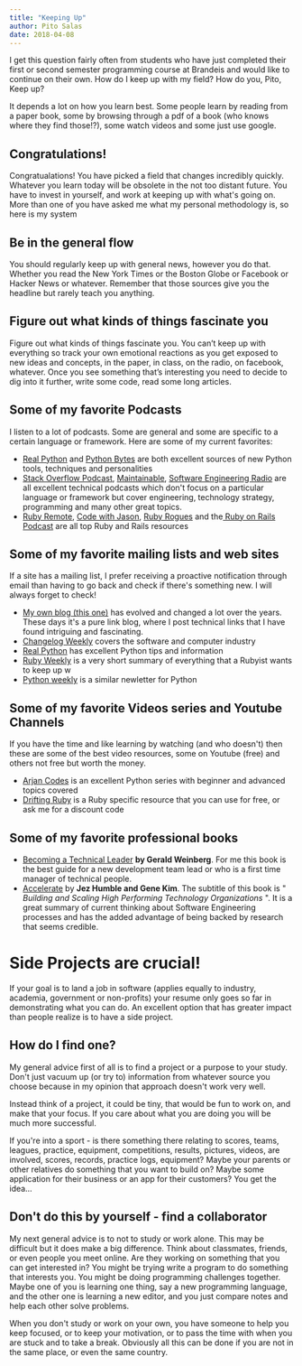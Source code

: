 ```yaml
---
title: "Keeping Up"
author: Pito Salas
date: 2018-04-08
---
```




I get this question fairly often from students who have just completed their
first or second semester programming course at Brandeis and would like to
continue on their own. How do I keep up with my field? How do you, Pito, Keep
up?

It depends a lot on how you learn best. Some people learn by reading from a
paper book, some by browsing through a pdf of a book (who knows where they
find those!?), some watch videos and some just use google.

## Congratulations!

Congratualations! You have picked a field that changes incredibly quickly.
Whatever you learn today will be obsolete in the not too distant future. You
have to invest in yourself, and work at keeping up with what's going on. More
than one of you have asked me what my personal methodology is, so here is my
system

## Be in the general flow

You should regularly keep up with general news, however you do that. Whether
you read the New York Times or the Boston Globe or Facebook or Hacker News or
whatever. Remember that those sources give you the headline but rarely teach
you anything.

## Figure out what kinds of things fascinate you

Figure out what kinds of things fascinate you. You can’t keep up with
everything so track your own emotional reactions as you get exposed to new
ideas and concepts, in the paper, in class, on the radio, on facebook,
whatever. Once you see something that’s interesting you need to decide to dig
into it further, write some code, read some long articles.

## Some of my favorite Podcasts

I listen to a lot of podcasts. Some are general and some are specific to a
certain language or framework. Here are some of my current favorites:

  * [Real Python](<https://podcasts.apple.com/us/podcast/the-real-python-podcast/id1501905538>) and [Python Bytes](<https://podcasts.apple.com/us/podcast/python-bytes/id1173690032>) are both excellent sources of new Python tools, techniques and personalities
  * [Stack Overflow Podcast](<https://podcasts.apple.com/us/podcast/the-stack-overflow-podcast/id1483510527>), [Maintainable](<https://podcasts.apple.com/us/podcast/maintainable/id1459893010>), [Software Engineering Radio](<https://podcasts.apple.com/us/podcast/software-engineering-radio-the-podcast-for/id120906714>) are all excellent technical podcasts which don't focus on a particular language or framework but cover engineering, technology strategy, programming and many other great topics.
  * [Ruby Remote](<https://podcasts.apple.com/us/podcast/remote-ruby/id1397042613>), [Code with Jason](<https://podcasts.apple.com/us/podcast/code-with-jason/id1464180320>), [Ruby Rogues](<https://podcasts.apple.com/us/podcast/ruby-rogues/id705335155>) and the[ Ruby on Rails Podcast](<https://podcasts.apple.com/us/podcast/the-ruby-on-rails-podcast/id840890158>) are all top Ruby and Rails resources

## Some of my favorite mailing lists and web sites

If a site has a mailing list, I prefer receiving a proactive notification
through email than having to go back and check if there's something new. I
will always forget to check!

  * [My own blog (this one)](<https://salas.com>) has evolved and changed a lot over the years. These days it's a pure link blog, where I post technical links that I have found intriguing and fascinating.
  * [Changelog Weekly](<https://changelog.com/weekly>) covers the software and computer industry
  * [Real Python](<https://realpython.com>) has excellent Python tips and information
  * [Ruby Weekly](<https://rubyweekly.com>) is a very short summary of everything that a Rubyist wants to keep up w 
  * [Python weekly](<https://www.pythonweekly.com>) is a similar newletter for Python

## Some of my favorite Videos series and Youtube Channels

If you have the time and like learning by watching (and who doesn't) then
these are some of the best video resources, some on Youtube (free) and others
not free but worth the money.

  * [Arjan Codes](<https://www.youtube.com/c/arjancodes>) is an excellent Python series with beginner and advanced topics covered
  * [Drifting Ruby](<https://www.driftingruby.com>) is a Ruby specific resource that you can use for free, or ask me for a discount code

## Some of my favorite professional books

  * [Becoming a Technical Leader](<https://www.amazon.com/Becoming-Technical-Leader-Problem-Solving-Approach/dp/0932633021/ref=nav_custrec_signin?crid=1THXTG7HQ8X5T&keywords=becoming+a+technical+leader&qid=1662565587&sprefix=becoming+a+technical+leader%252Caps%252C69&sr=8-1&_encoding=UTF8&tag=blogbridge-20&linkCode=ur2&linkId=7782478c9187c7f22c179d1dff7cd139&camp=1789&creative=9325>) **by Gerald Weinberg**. For me this book is the best guide for a new development team lead or who is a first time manager of technical people. 
  * [Accelerate](<https://amzn.to/3Chvvz7>) by **Jez Humble and Gene Kim**. The subtitle of this book is " _Building and Scaling High Performing Technology Organizations_ ". It is a great summary of current thinking about Software Engineering processes and has the added advantage of being backed by research that seems credible. 

# Side Projects are crucial!

If your goal is to land a job in software (applies equally to industry,
academia, government or non-profits) your resume only goes so far in
demonstrating what you can do. An excellent option that has greater impact
than people realize is to have a side project.

## How do I find one?

My general advice first of all is to find a project or a purpose to your
study.  Don't just vacuum up (or try to) information from whatever source you
choose because in my opinion that approach doesn't work very well.

Instead think of a project, it could be tiny, that would be fun to work on,
and make that your focus. If you care about what you are doing you will be
much more successful.

If you're into a sport - is there something there relating to scores, teams,
leagues, practice, equipment, competitions, results, pictures, videos,  are
involved, scores, records, practice logs, equipment? Maybe your parents or
other relatives do something that you want to build on? Maybe some application
for their business or an app for their customers? You get the idea…

## Don't do this by yourself - find a collaborator

My next general advice is to not to study or work alone. This may be difficult
but it does make a big difference. Think about classmates, friends, or even
people you meet online. Are they working on something that you can get
interested in? You might be trying write a program to do something that
interests you. You might be doing programming challenges together. Maybe one
of you is learning one thing, say a new programming language, and the other
one is learning a new editor, and you just compare notes and help each other
solve problems.

When you don't study or work on your own, you have someone to help you keep
focused, or to keep your motivation, or to pass the time with when you are
stuck and to take a break. Obviously all this can be done if you are not in
the same place, or even the same country.



